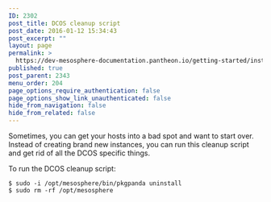 ```yaml
---
ID: 2302
post_title: DCOS cleanup script
post_date: 2016-01-12 15:34:43
post_excerpt: ""
layout: page
permalink: >
  https://dev-mesosphere-documentation.pantheon.io/getting-started/installing/installing-enterprise-edition/dcos-cleanup-script/
published: true
post_parent: 2343
menu_order: 204
page_options_require_authentication: false
page_options_show_link_unauthenticated: false
hide_from_navigation: false
hide_from_related: false
---
```

Sometimes, you can get your hosts into a bad spot and want to start over. Instead of creating brand new instances, you can run this cleanup script and get rid of all the DCOS specific things.

To run the DCOS cleanup script:

    $ sudo -i /opt/mesosphere/bin/pkgpanda uninstall
    $ sudo rm -rf /opt/mesosphere